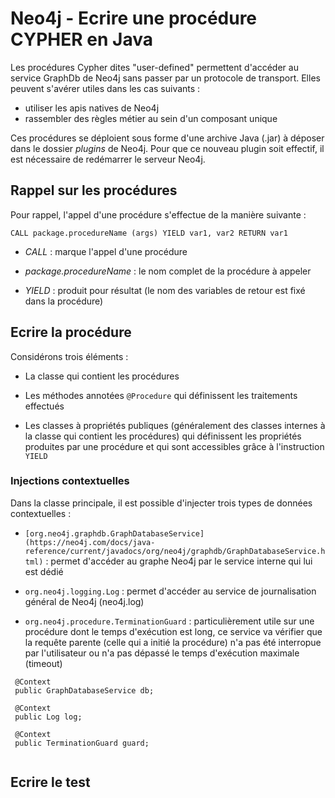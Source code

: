 # Neo4j - Ecrire une procédure CYPHER en Java


Les procédures Cypher dites "user-defined" permettent d'accéder au service GraphDb de Neo4j sans passer par un protocole de transport.
Elles peuvent s'avérer utiles dans les cas suivants :

- utiliser les apis natives de Neo4j
- rassembler des règles métier au sein d'un composant unique

Ces procédures se déploient sous forme d'une archive Java (.jar) à déposer dans le dossier _plugins_ de Neo4j. Pour que ce nouveau plugin soit effectif, il est nécessaire de redémarrer le serveur Neo4j.

## Rappel sur les procédures


Pour rappel, l'appel d'une procédure s'effectue de la manière suivante :

``` CALL package.procedureName (args) YIELD var1, var2 RETURN var1 ```

- _CALL_ : marque l'appel d'une procédure

- _package.procedureName_ : le nom complet de la procédure à appeler

- _YIELD_ : produit pour résultat (le nom des variables de retour est fixé dans la procédure)

## Ecrire la procédure
 

Considérons trois éléments :

- La classe qui contient les procédures

- Les méthodes annotées `@Procedure` qui définissent les traitements effectués

- Les classes à propriétés publiques (généralement des classes internes à la classe qui contient les procédures) qui définissent les propriétés produites par une procédure et qui sont accessibles  grâce à l'instruction `YIELD`

### Injections contextuelles

Dans la classe principale, il est possible d'injecter trois types de données contextuelles :

- `[org.neo4j.graphdb.GraphDatabaseService](https://neo4j.com/docs/java-reference/current/javadocs/org/neo4j/graphdb/GraphDatabaseService.html)` : permet d'accéder au graphe Neo4j par le service interne qui lui est dédié

- `org.neo4j.logging.Log` : permet d'accéder au service de journalisation général de Neo4j (neo4j.log)

- `org.neo4j.procedure.TerminationGuard` : particulièrement utile sur une procédure dont le temps d'exécution est long, ce service va vérifier que la requête parente (celle qui a initié la procédure) n'a pas été interropue par l'utilisateur ou n'a pas dépassé le temps d'exécution maximale (timeout)    
 

 
```
 @Context
 public GraphDatabaseService db;
 
 @Context
 public Log log;
 
 @Context
 public TerminationGuard guard;
 
```

Ecrire le test
--------------